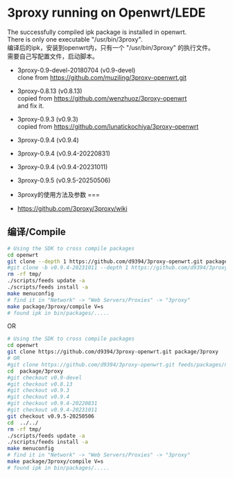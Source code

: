 3proxy running on Openwrt/LEDE
===

The successfully compiled ipk package is installed in openwrt.    
There is only one executable "/usr/bin/3proxy".   
编译后的ipk，安装到openwrt内，只有一个 "/usr/bin/3proxy" 的执行文件。   
需要自己写配置文件，启动脚本。  
* 3proxy-0.9-devel-20180704 (v0.9-devel)   
  clone from https://github.com/muziling/3proxy-openwrt.git   
* 3proxy-0.8.13 (v0.8.13)   
  copied from https://github.com/wenzhuoz/3proxy-openwrt   
  and fix it.  
* 3proxy-0.9.3 (v0.9.3)   
  copied from https://github.com/lunatickochiya/3proxy-openwrt   
* 3proxy-0.9.4 (v0.9.4)   
* 3proxy-0.9.4 (v0.9.4-20220831)   
* 3proxy-0.9.4 (v0.9.4-20231011)   
* 3proxy-0.9.5 (v0.9.5-20250506)   
     
* 3proxy的使用方法及参数
===   
* https://github.com/3proxy/3proxy/wiki
      
编译/Compile
---
  

```bash
# Using the SDK to cross compile packages
cd openwrt
git clone --depth 1 https://github.com/d9394/3proxy-openwrt.git package/3proxy 
#git clone -b v0.9.4-20231011 --depth 1 https://github.com/d9394/3proxy-openwrt.git package/3proxy 
rm -rf tmp/
./scripts/feeds update -a
./scripts/feeds install -a
make menuconfig
# find it in "Network" -> "Web Servers/Proxies" -> "3proxy"
make package/3proxy/compile V=s
# found ipk in bin/packages/.....
```
OR
```bash
# Using the SDK to cross compile packages
cd openwrt
git clone https://github.com/d9394/3proxy-openwrt.git package/3proxy 
# OR
#git clone https://github.com/d9394/3proxy-openwrt.git feeds/packages/net/3proxy
cd  package/3proxy
#git checkout v0.9-devel
#git checkout v0.8.13
#git checkout v0.9.3
#git checkout v0.9.4
#git checkout v0.9.4-20220831
#git checkout v0.9.4-20231011
git checkout v0.9.5-20250506
cd  ../../
rm -rf tmp/
./scripts/feeds update -a
./scripts/feeds install -a
make menuconfig
# find it in "Network" -> "Web Servers/Proxies" -> "3proxy"
make package/3proxy/compile V=s
# found ipk in bin/packages/.....
```
